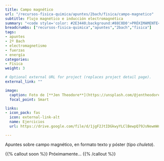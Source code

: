 ```yaml
---
title: Campo magnético
url: "/recursos-fisica-quimica/apuntes/2bach/fisica/campo-magnetico"
subtitle: Flujo magnético e inducción electromagnética
summary: "<code style='color: #2E3440;background:#88C0D0'>PRÓXIMAMENTE</code> <br> Campo magnético. Flujo magnético. Inducción electromagnética."
breadcrumbs: ["recursos-fisica-quimica","apuntes","2bach","fisica"]
tags:
- apuntes
- 2º Bach
- electromagnetismo
- fuerzas
- energía
categories:
- Física
weight: 3

# Optional external URL for project (replaces project detail page).
external_link: ""

image:
  caption: Foto de [**Jen Theodore**](https://unsplash.com/@jentheodore) en [Unsplash](https://unsplash.com)
  focal_point: Smart

links:
- icon_pack: fas
  icon: external-link-alt
  name: Ejercicios
  url: https://drive.google.com/file/d/1jgF2JtIDGkwyYLClBewpQ79JsNewmWnm/view

---
```


Apuntes sobre campo magnético, en formato texto y póster (tipo _chuleta_).

{{% callout soon %}}
Próximamente...
{{% /callout %}}